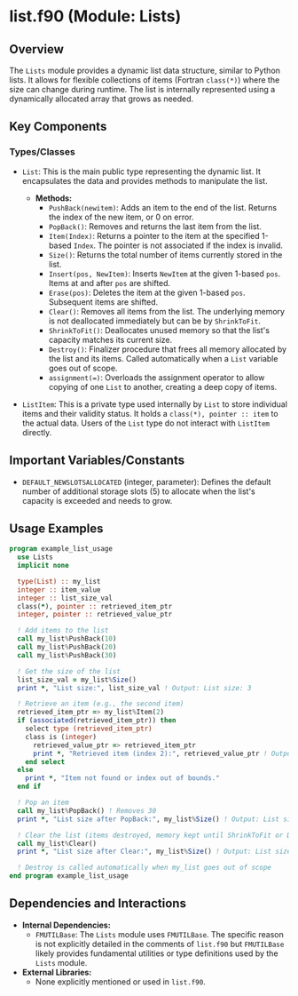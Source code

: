 # list.f90 (Module: Lists)

## Overview

The `Lists` module provides a dynamic list data structure, similar to Python lists. It allows for flexible collections of items (Fortran `class(*)`) where the size can change during runtime. The list is internally represented using a dynamically allocated array that grows as needed.

## Key Components

### Types/Classes

*   `List`: This is the main public type representing the dynamic list. It encapsulates the data and provides methods to manipulate the list.
    *   **Methods:**
        *   `PushBack(newitem)`: Adds an item to the end of the list. Returns the index of the new item, or 0 on error.
        *   `PopBack()`: Removes and returns the last item from the list.
        *   `Item(Index)`: Returns a pointer to the item at the specified 1-based `Index`. The pointer is not associated if the index is invalid.
        *   `Size()`: Returns the total number of items currently stored in the list.
        *   `Insert(pos, NewItem)`: Inserts `NewItem` at the given 1-based `pos`. Items at and after `pos` are shifted.
        *   `Erase(pos)`: Deletes the item at the given 1-based `pos`. Subsequent items are shifted.
        *   `Clear()`: Removes all items from the list. The underlying memory is not deallocated immediately but can be by `ShrinkToFit`.
        *   `ShrinkToFit()`: Deallocates unused memory so that the list's capacity matches its current size.
        *   `Destroy()`: Finalizer procedure that frees all memory allocated by the list and its items. Called automatically when a `List` variable goes out of scope.
        *   `assignment(=)`: Overloads the assignment operator to allow copying of one `List` to another, creating a deep copy of items.

*   `ListItem`: This is a private type used internally by `List` to store individual items and their validity status. It holds a `class(*), pointer :: item` to the actual data. Users of the `List` type do not interact with `ListItem` directly.

## Important Variables/Constants

*   `DEFAULT_NEWSLOTSALLOCATED` (integer, parameter): Defines the default number of additional storage slots (5) to allocate when the list's capacity is exceeded and needs to grow.

## Usage Examples

```fortran
program example_list_usage
  use Lists
  implicit none

  type(List) :: my_list
  integer :: item_value
  integer :: list_size_val
  class(*), pointer :: retrieved_item_ptr
  integer, pointer :: retrieved_value_ptr

  ! Add items to the list
  call my_list%PushBack(10)
  call my_list%PushBack(20)
  call my_list%PushBack(30)

  ! Get the size of the list
  list_size_val = my_list%Size()
  print *, "List size:", list_size_val ! Output: List size: 3

  ! Retrieve an item (e.g., the second item)
  retrieved_item_ptr => my_list%Item(2)
  if (associated(retrieved_item_ptr)) then
    select type (retrieved_item_ptr)
    class is (integer)
      retrieved_value_ptr => retrieved_item_ptr
      print *, "Retrieved item (index 2):", retrieved_value_ptr ! Output: Retrieved item (index 2): 20
    end select
  else
    print *, "Item not found or index out of bounds."
  end if

  ! Pop an item
  call my_list%PopBack() ! Removes 30
  print *, "List size after PopBack:", my_list%Size() ! Output: List size after PopBack: 2

  ! Clear the list (items destroyed, memory kept until ShrinkToFit or Destroy)
  call my_list%Clear()
  print *, "List size after Clear:", my_list%Size() ! Output: List size after Clear: 0

  ! Destroy is called automatically when my_list goes out of scope
end program example_list_usage
```

## Dependencies and Interactions

*   **Internal Dependencies:**
    *   `FMUTILBase`: The `Lists` module uses `FMUTILBase`. The specific reason is not explicitly detailed in the comments of `list.f90` but `FMUTILBase` likely provides fundamental utilities or type definitions used by the `Lists` module.
*   **External Libraries:**
    *   None explicitly mentioned or used in `list.f90`.
```
